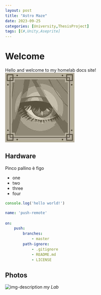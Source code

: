 ```yaml
---
layout: post
title: "Astro Maze"
date: 2023-09-25
categories: [University,ThesisProject]
tags: [C#,Unity,Aseprite]
---
```


# Welcome
Hello and welcome to my homelab docs site!
![image tooltip here](/assets/image.jpg)
## Hardware

Pinco pallino è figo

* one
* two
* three
* four

```javascript
console.log('hello world!')
```

```yml
name: 'push-remote'

on:
    push:
        branches:
            - master
        path-ignore:
            - .gitignore
            - README.md
            - LICENSE
```

## Photos
![img-description](https://static.vecteezy.com/system/resources/previews/019/896/008/original/male-user-avatar-icon-in-flat-design-style-person-signs-illustration-png.png)
_my Lab_